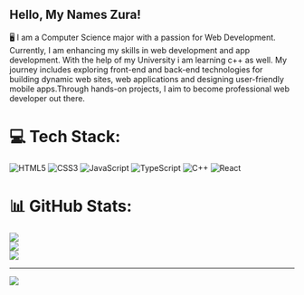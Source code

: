 ## Hello, My Names Zura!
🖥️ I am a Computer Science major with a passion for Web Development. Currently, I am enhancing my skills in web development and app development. With the help of my University i am learning c++ as well. My journey includes exploring front-end and back-end technologies for building dynamic web sites, web applications and designing user-friendly mobile apps.Through hands-on projects, I aim to become professional web developer out there.


# 💻 Tech Stack:
![HTML5](https://img.shields.io/badge/html5-%23E34F26.svg?style=for-the-badge&logo=html5&logoColor=white) ![CSS3](https://img.shields.io/badge/css3-%231572B6.svg?style=for-the-badge&logo=css3&logoColor=white) ![JavaScript](https://img.shields.io/badge/javascript-%23323330.svg?style=for-the-badge&logo=javascript&logoColor=%23F7DF1E) ![TypeScript](https://img.shields.io/badge/typescript-%23007ACC.svg?style=for-the-badge&logo=typescript&logoColor=white) ![C++](https://img.shields.io/badge/c++-%2300599C.svg?style=for-the-badge&logo=c%2B%2B&logoColor=white) ![React](https://img.shields.io/badge/react-%2320232a.svg?style=for-the-badge&logo=react&logoColor=%2361DAFB)
# 📊 GitHub Stats:
![](https://github-readme-stats.vercel.app/api?username=ZuRaSha16&theme=dark&hide_border=false&include_all_commits=false&count_private=false)<br/>
![](https://github-readme-streak-stats.herokuapp.com/?user=ZuRaSha16&theme=dark&hide_border=false)<br/>
![](https://github-readme-stats.vercel.app/api/top-langs/?username=ZuRaSha16&theme=dark&hide_border=false&include_all_commits=false&count_private=false&layout=compact)

---
[![](https://visitcount.itsvg.in/api?id=ZuRaSha16&icon=0&color=0)](https://visitcount.itsvg.in)

<!-- Proudly created with GPRM ( https://gprm.itsvg.in ) -->
